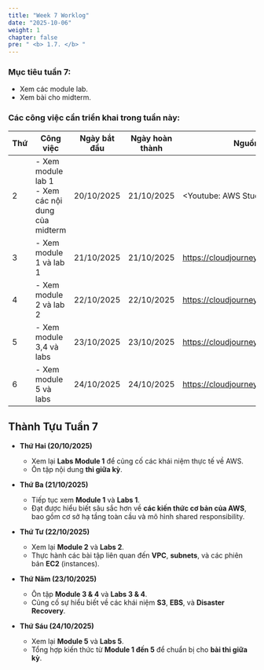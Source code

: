 ```yaml
---
title: "Week 7 Worklog"
date: "2025-10-06"
weight: 1
chapter: false
pre: " <b> 1.7. </b> "
---
```


### Mục tiêu tuần 7:

* Xem các module lab.
* Xem bài cho midterm.

### Các công việc cần triển khai trong tuần này:
| Thứ | Công việc                                              | Ngày bắt đầu | Ngày hoàn thành | Nguồn tài liệu                            |
| --- |--------------------------------------------------------|--------------|-----------------|-------------------------------------------|
| 2   | - Xem module lab 1 <br> - Xem các nội dung của midterm | 20/10/2025   | 21/10/2025      | <Youtube: AWS Study Group>                |
| 3   | - Xem module 1 và lab 1                                | 21/10/2025   | 21/10/2025      | <https://cloudjourney.awsstudygroup.com/> |
| 4   | - Xem module 2 và lab 2                                | 22/10/2025   | 22/10/2025      | <https://cloudjourney.awsstudygroup.com/> |
| 5   | - Xem module 3,4 và labs                               | 23/10/2025   | 23/10/2025      | <https://cloudjourney.awsstudygroup.com/> |
| 6   | - Xem module 5 và labs                                 | 24/10/2025   | 24/10/2025      | <https://cloudjourney.awsstudygroup.com/> |

## Thành Tựu Tuần 7

* **Thứ Hai (20/10/2025)**
    - Xem lại **Labs Module 1** để củng cố các khái niệm thực tế về AWS.
    - Ôn tập nội dung **thi giữa kỳ**.

* **Thứ Ba (21/10/2025)**
    - Tiếp tục xem **Module 1** và **Labs  1**.
    - Đạt được hiểu biết sâu sắc hơn về **các kiến thức cơ bản của AWS**, bao gồm cơ sở hạ tầng toàn cầu và mô hình shared responsibility.

* **Thứ Tư (22/10/2025)**
    - Xem lại **Module 2** và **Labs 2**.
    - Thực hành các bài tập liên quan đến **VPC**, **subnets**, và các phiên bản **EC2** (instances).

* **Thứ Năm (23/10/2025)**
    - Ôn tập **Module 3 & 4** và **Labs 3 & 4**.
    - Củng cố sự hiểu biết về các khái niệm **S3**, **EBS**, và **Disaster Recovery**.

* **Thứ Sáu (24/10/2025)**
    - Xem lại **Module 5** và **Labs 5**.
    - Tổng hợp kiến thức từ **Module 1 đến 5** để chuẩn bị cho **bài thi giữa kỳ**.

